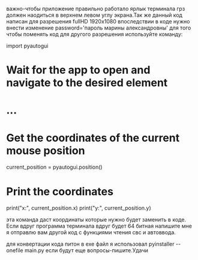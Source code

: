 важно-чтобы приложение правильно работало ярлык терминала грз должен наодиться в верхнем левом углу экрана.Так же данный код написан для разрешения fullHD 1920х1080
впоследствии в коде нужно внести изменение password='пароль марины александровны'
для того чтобы поменять код для другого разрешения используйте команду:

import pyautogui
 
# Wait for the app to open and navigate to the desired element
# ...
 
# Get the coordinates of the current mouse position
current_position = pyautogui.position()
 
# Print the coordinates
print("x:", current_position.x)
print("y:", current_position.y)
 
эта команда даст координаты которые нужно будет заменить в коде.
Если вдруг программа терминала вдруг будет 64 битная напишите мне я отправлю вам другой код с функциями чтения свс и автоввода.

для конвертации кода питон в exe файл я использовал 
pyinstaller --onefile main.py
если будут еще вопросы-пишите.Удачи
